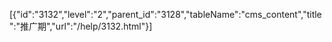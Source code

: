 [{"id":"3132","level":"2","parent_id":"3128","tableName":"cms_content","title":"推广期","url":"/help/3132.html"}]